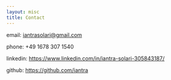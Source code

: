 ```yaml
---
layout: misc
title: Contact
---
```


email: <iantrasolari@gmail.com>

phone: +49 1678 307 1540

linkedin: <https://www.linkedin.com/in/iantra-solari-305843187/>

github: <https://github.com/iantra>